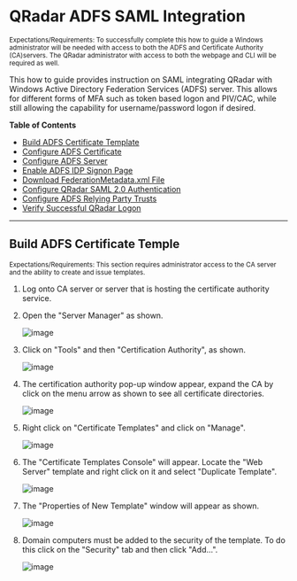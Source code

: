 # QRadar ADFS SAML Integration
<sub>Expectations/Requirements: To successfully complete this how to guide a Windows administrator will be needed with access to both the ADFS and Certificate Authority (CA)servers. The QRadar administrator with access to both the webpage and CLI will be required as well.</sub>

This how to guide provides instruction on SAML integrating QRadar with Windows Active Directory Federation Services (ADFS) server. This allows for different forms of MFA such as token based logon and PIV/CAC, while still allowing the capability for username/password logon if desired.


**Table of Contents**

  * [Build ADFS Certificate Template](#build-adfs-certificate-template)
  * [Configure ADFS Certificate](#configure-adfs-certificate)
  * [Configure ADFS Server](#configure-adfs-server)
  * [Enable ADFS IDP Signon Page](#enable-adfs-idp-signon-page)
  * [Download FederationMetadata.xml File](#download-federationmetadata.xml-file)
  * [Configure QRadar SAML 2.0 Authentication](#configure-qradar-saml-2.0-authencation)
  * [Configure ADFS Relying Party Trusts](#configure-adfs-relying-party-trusts)
  * [Verify Successful QRadar Logon](#verify-successful-qradar-logon)
---
## Build ADFS Certificate Temple
<sub>Expectations/Requirements: This section requires administrator access to the CA server and the ability to create and issue templates.</sub>

1. Log onto CA server or server that is hosting the certificate authority service.

2. Open the "Server Manager" as shown.

   ![image](https://github.com/clreyes16/IBM-QRadar-SIEM/assets/61694366/f0c1fb00-10e2-40aa-94a8-4cfe23bf3851)


3. Click on "Tools" and then "Certification Authority", as shown.

   ![image](https://github.com/clreyes16/IBM-QRadar-SIEM/assets/61694366/8c5ecd6f-66f3-4019-9a6d-2ed9ff578689)

4. The certification authority pop-up window appear, expand the CA by click on the menu arrow as shown to see all certificate directories.    

   ![image](https://github.com/clreyes16/IBM-QRadar-SIEM/assets/61694366/89eb3439-49ec-4f1f-bb53-00b8c1886c28)

5. Right click on "Certificate Templates" and click on "Manage".   

   ![image](https://github.com/clreyes16/IBM-QRadar-SIEM/assets/61694366/4262f064-4fed-439b-aebe-5b6908f3f439)

6. The "Certificate Templates Console" will appear. Locate the "Web Server" template and right click on it and select "Duplicate Template".

   ![image](https://github.com/clreyes16/IBM-QRadar-SIEM/assets/61694366/855f9b02-4dab-441a-9565-90090f90456a)

7. The "Properties of New Template" window will appear as shown.   

   ![image](https://github.com/clreyes16/IBM-QRadar-SIEM/assets/61694366/aa497240-50e2-46de-8a7e-d44fb0c1a662)

8. Domain computers must be added to the security of the template. To do this click on the "Security" tab and then click "Add...".

   ![image](https://github.com/clreyes16/IBM-QRadar-SIEM/assets/61694366/e1f53625-5836-4613-9ca5-76a93cbdfe38)


      
